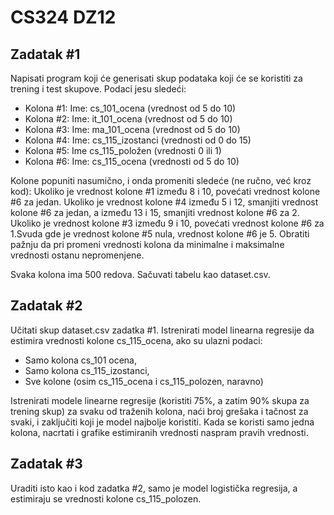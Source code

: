 # CS324 DZ12

## Zadatak #1

Napisati program koji će generisati skup podataka koji će se koristiti za trening i test skupove.
Podaci jesu sledeći:

* Kolona #1: Ime: cs_101_ocena (vrednost od 5 do 10)
* Kolona #2: Ime: it_101_ocena (vrednost od 5 do 10)
* Kolona #3: Ime: ma_101_ocena (vrednost od 5 do 10)
* Kolona #4: Ime: cs_115_izostanci (vrednosti od 0 do 15)
* Kolona #5: Ime cs_115_položen (vrednosti 0 ili 1)
* Kolona #6: Ime: cs_115_ocena (vrednosti od 5 do 10)

Kolone popuniti nasumično, i onda promeniti sledeće (ne ručno, već kroz kod): Ukoliko je vrednost kolone #1 između 8 i 10, povećati vrednost kolone #6 za jedan. Ukoliko je vrednost kolone #4 između 5 i 12, smanjiti vrednost kolone #6 za jedan, a između 13 i 15, smanjiti vrednost kolone #6 za 2. Ukoliko je vrednost kolone #3 između 9 i 10, povećati vrednost kolone #6 za 1.Svuda gde je vrednost kolone #5 nula, vrednost kolone #6 je 5. Obratiti pažnju da pri promeni vrednosti kolona da minimalne i maksimalne vrednosti ostanu nepromenjene.

Svaka kolona ima 500 redova. Sačuvati tabelu kao dataset.csv.

## Zadatak #2

Učitati skup dataset.csv zadatka #1.
Istrenirati model linearna regresije da estimira vrednosti kolone cs_115_ocena, ako su ulazni
podaci:

* Samo kolona cs_101 ocena,
* Samo kolona cs_115_izostanci,
* Sve kolone (osim cs_115_ocena i cs_115_polozen, naravno)

Istrenirati modele linearne regresije (koristiti 75%, a zatim 90% skupa za trening skup) za svaku od traženih kolona, naći broj grešaka i tačnost za svaki, i zaključiti koji je model najbolje koristiti. Kada se koristi samo jedna kolona, nacrtati i grafike estimiranih vrednosti naspram pravih vrednosti.

## Zadatak #3

Uraditi isto kao i kod zadatka #2, samo je model logistička regresija, a estimiraju se vrednosti kolone cs_115_polozen.